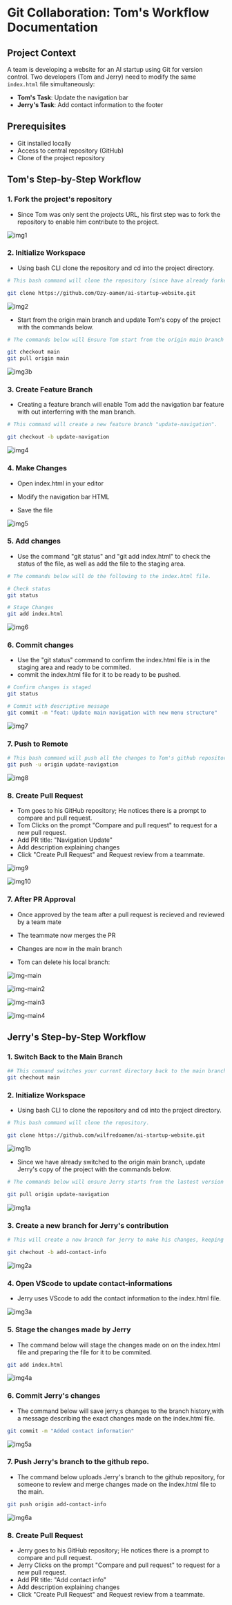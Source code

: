 # Git Collaboration: Tom's Workflow Documentation

## Project Context
A team is developing a website for an AI startup using Git for version control. Two developers (Tom and Jerry) need to modify the same `index.html` file simultaneously:
- **Tom's Task**: Update the navigation bar
- **Jerry's Task**: Add contact information to the footer

## Prerequisites
- Git installed locally
- Access to central repository (GitHub)
- Clone of the project repository

## Tom's Step-by-Step Workflow

### 1. Fork the project's repository
- Since Tom was only sent the projects URL, his first step was to fork the repository to enable him contribute to the project.

![img1](./Img-git/img1.%20Fork.png)

### 2. Initialize Workspace
- Using bash CLI clone the repository and cd into the project directory.
```bash
# This bash command will clone the repository (since have already forked it into Tom's repository)

git clone https://github.com/Ozy-oamen/ai-startup-website.git 
```
![img2](./Img-git/img3.%20git%20clone.png)

- Start from the origin main branch and update Tom's copy of the project with the commands below.
```bash
# The commands below will Ensure Tom start from the origin main branch and have the lastest version of the project.

git checkout main
git pull origin main
```
![img3b](./Img-git/Img3b-git%20pull.png)

### 3. Create Feature Branch

- Creating a feature branch will enable Tom add the navigation bar feature with out interferring with the man branch.

```bash
# This command will create a new feature branch "update-navigation".

git checkout -b update-navigation
```
![img4](./Img-git/img4.%20git%20checkout.png)

### 4. Make Changes
- Open index.html in your editor

- Modify the navigation bar HTML

- Save the file

![img5](./Img-git/img5.png)

### 5. Add changes

- Use the command "git status" and "git add index.html" to check the status of the file, as well as add the file to the staging area.

```bash
# The commands below will do the following to the index.html file.

# Check status 
git status

# Stage Changes
git add index.html
```
![img6](./Img-git/img6.png)

### 6. Commit changes

- Use the "git status" command to confirm the index.html file is in the staging area and ready to be commited.
- commit the index.html file for it to be ready to be pushed.

```bash
# Confirm changes is staged
git status

# Commit with descriptive message
git commit -m "feat: Update main navigation with new menu structure"
```
![img7](./Img-git/img7.png)

### 7. Push to Remote

```bash
# This bash command will push all the changes to Tom's github repository.
git push -u origin update-navigation
```
![img8](./Img-git/img8.png)

### 8. Create Pull Request
- Tom goes to his GitHub repository; He  notices there is a prompt to compare and pull request.
- Tom Clicks on the prompt "Compare and pull request" to request for a new pull request.
- Add PR title: "Navigation Update"
- Add description explaining changes
- Click "Create Pull Request" and Request review from a teammate.

![img9](./Img-git/img9.png) 

![img10](./Img-git/img10.png)


### 7. After PR Approval

- Once approved by the team after a pull request is recieved and reviewed by a team mate

- The teammate now merges the PR

- Changes are now in the main branch

- Tom can delete his local branch:

![img-main](./Img-git/img-main.png)

![img-main2](./Img-git/img-main2.png)

![img-main3](./Img-git/img-main3.png)

![img-main4](./Img-git/img-main4.png)







## Jerry's Step-by-Step Workflow

### 1. Switch Back to the Main Branch
```bash
## This command switches your current directory back to the main branch.
git chechout main 
``` 
### 2. Initialize Workspace
- Using bash CLI  to clone  the repository and cd into the project directory.
```bash
# This bash command will clone the repository.

git clone https://github.com/wilfredoamen/ai-startup-website.git
```
![img1b](./Img-git/./img1b.png)

- Since we have already switched to the origin main branch, update Jerry's copy of the project with the commands below.
```bash
# The commands below will ensure Jerry starts from the lastest version of the project.

git pull origin update-navigation
```
![img1a](./Img-git/img1a.png)

### 3. Create a new branch for Jerry's contribution

```bash
# This will create a now branch for jerry to make his changes, keeping them separate from the main project until they are ready to be merged.

git chechout -b add-contact-info
```
![img2a](./Img-git/Img2a.png)

### 4. Open VScode to update contact-informations

- Jerry uses VScode to add the contact information to the index.html file.

![img3a](./Img-git/img3a.png)

### 5. Stage the changes made by Jerry

- The command below will stage the changes made on on the index.html file and preparing the file for it to be commited. 

```bash
git add index.html
```
![img4a](./Img-git/img4a.png)

### 6. Commit Jerry's changes

- The command below will save jerry;s changes to the branch history,with a message describing the exact changes made on the index.html file. 

```bash
git commit -m "Added contact information"

```

![img5a](./Img-git/img5a.png)

### 7. Push Jerry's branch to the github repo.

- The command below uploads Jerry's branch to the github repository, for someone to review and merge  changes  made on the index.html file to the main.

```bash
git push origin add-contact-info

```
![img6a](./Img-git/img6a.png)


### 8. Create Pull Request
- Jerry goes to his GitHub repository; He  notices there is a prompt to compare and pull request.
- Jerry Clicks on the prompt "Compare and pull request" to request for a new pull request.
- Add PR title: "Add contact info"
- Add description explaining changes
- Click "Create Pull Request" and Request review from a teammate.